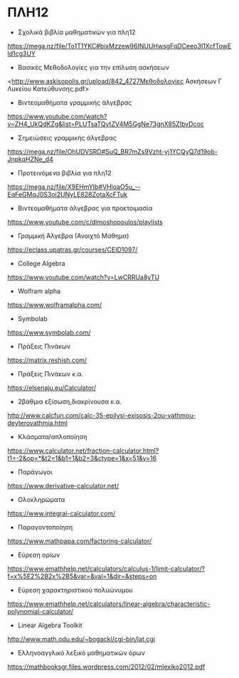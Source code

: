 # ΠΛΗ12

- Σχολικά βιβλία μαθηματικών για πλη12

https://mega.nz/file/To1T1YKC#bixMzzew96INUUHwsgFqDCeeo3I1XcfTowEld1cg3UY

- Βασικές Μεθοδολογίες για την επίλυση ασκήσεων

<http://www.askisopolis.gr/upload/842_4727Mεθοδολογίες Ασκήσεων Γ Λυκείου Κατεύθυνσης.pdf>

- Βιντεομαθήματα γραμμικής άλγεβρας

https://www.youtube.com/watch?v=ZH4_UkQdKZg&list=PLUTsaTQytZV4M5GgNe73gnX85ZIbvDcoc

- Σημειώσεις γραμμικής άλγεβρας

https://mega.nz/file/OhUDVSRD#SuQ_BR7mZs9Vzht-yj1YCQyQ7d19ob-JnpkqHZNe_d4

- Προτεινόμενα βιβλία για πλη12

https://mega.nz/file/X9EHmYIb#VHloaO5u_--EqFeGMqJ0S3oi2UNyLE828ZotaXcFTuk

- Βιντεομαθήματα άλγεβρας για προετοιμασία

https://www.youtube.com/c/dimoshopoulos/playlists

- Γραμμική Άλγεβρα (Ανοιχτό Μάθημα) 

https://eclass.upatras.gr/courses/CEID1097/

- College Algebra

https://www.youtube.com/watch?v=LwCRRUa8yTU

- Wolfram alpha

https://www.wolframalpha.com/

- Symbolab

https://www.symbolab.com/

- Πράξεις Πινάκων

https://matrix.reshish.com/

- Πράξεις Πινάκων κ.α.

https://elsenaju.eu/Calculator/

- 2βάθμια εξίσωση,διακρίνουσα κ.α.

http://www.calcfun.com/calc-35-epilysi-exisosis-2ou-vathmou-deyterovathmia.html

- Κλάσματα/απλοποίηση

https://www.calculator.net/fraction-calculator.html?t1=-2&op=*&t2=1&b1=1&b2=3&ctype=1&x=51&y=16

- Παράγωγοι

https://www.derivative-calculator.net/

- Ολοκληρώματα

https://www.integral-calculator.com/

- Παραγοντοποίηση

https://www.mathpapa.com/factoring-calculator/

- Εύρεση ορίων

https://www.emathhelp.net/calculators/calculus-1/limit-calculator/?f=x%5E2%2B2x%2B5&var=&val=1&dir=&steps=on

- Εύρεση χαρακτηριστικού πολυώνυμου

https://www.emathhelp.net/calculators/linear-algebra/characteristic-polynomial-calculator/

- Linear Algebra Toolkit

http://www.math.odu.edu/~bogacki/cgi-bin/lat.cgi

- Eλληνοαγγλικό λεξικό μαθηματικών όρων

https://mathbooksgr.files.wordpress.com/2012/02/mlexiko2012.pdf
